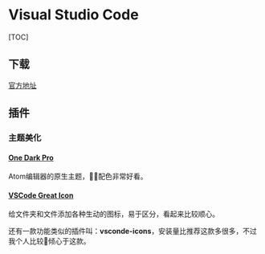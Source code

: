# Visual Studio Code

[TOC]

## 下载

[官方地址](https://code.visualstudio.com/)

## 插件

### 主题美化

#### [One Dark Pro](https://marketplace.visualstudio.com/items?itemName=zhuangtongfa.Material-theme)

Atom编辑器的原生主题，配色非常好看。

#### [VSCode Great Icon](https://marketplace.visualstudio.com/items?itemName=emmanuelbeziat.vscode-great-icons)

给文件夹和文件添加各种生动的图标，易于区分，看起来比较顺心。

还有一款功能类似的插件叫：**vsconde-icons**，安装量比推荐这款多很多，不过我个人比较倾心于这款。